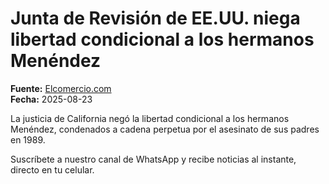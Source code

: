 # Junta de Revisión de EE.UU. niega libertad condicional a los hermanos Menéndez

**Fuente:** [Elcomercio.com](https://www.elcomercio.com/actualidad/junta-de-revision-de-ee-uu-niega-libertad-condicional-a-los-hermanos-menendez/)  
**Fecha:** 2025-08-23

La justicia de California negó la libertad condicional a los hermanos Menéndez, condenados a cadena perpetua por el asesinato de sus padres en 1989.

Suscríbete a nuestro canal de WhatsApp y recibe noticias al instante, directo en tu celular.

